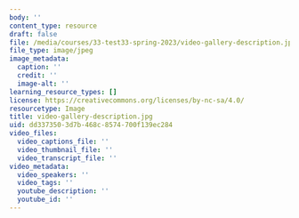 ```yaml
---
body: ''
content_type: resource
draft: false
file: /media/courses/33-test33-spring-2023/video-gallery-description.jpg
file_type: image/jpeg
image_metadata:
  caption: ''
  credit: ''
  image-alt: ''
learning_resource_types: []
license: https://creativecommons.org/licenses/by-nc-sa/4.0/
resourcetype: Image
title: video-gallery-description.jpg
uid: dd337350-3d7b-468c-8574-700f139ec284
video_files:
  video_captions_file: ''
  video_thumbnail_file: ''
  video_transcript_file: ''
video_metadata:
  video_speakers: ''
  video_tags: ''
  youtube_description: ''
  youtube_id: ''
---
```

